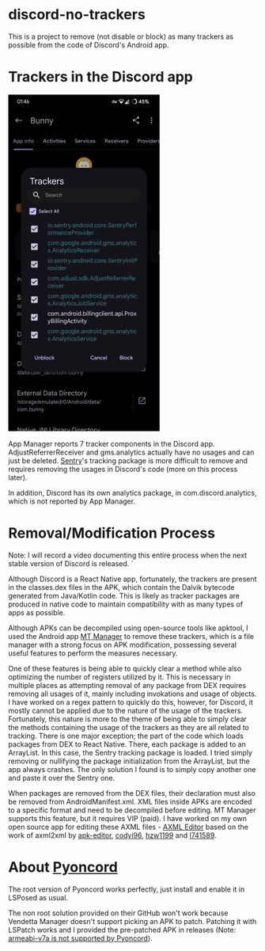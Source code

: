 # discord-no-trackers
This is a project to remove (not disable or block) as many trackers as possible from the code of Discord's Android app.

# Trackers in the Discord app
![Trackers displayed by App Manager in Discord](Screenshot_20240418-014656_App_Manager.webp)

App Manager reports 7 tracker components in the Discord app. AdjustReferrerReceiver and gms.analytics actually have no usages and can just be deleted. [Sentry](https://sentry.io/welcome/)'s tracking package is more difficult to remove and requires removing the usages in Discord's code (more on this process later).

In addition, Discord has its own analytics package, in com.discord.analytics, which is not reported by App Manager.

# Removal/Modification Process
Note: I will record a video documenting this entire process when the next stable version of Discord is released. `


Although Discord is a React Native app, fortunately, the trackers are present in the classes.dex files in the APK, which contain the Dalvik bytecode generated from Java/Kotlin code. This is likely as tracker packages are produced in native code to maintain compatibility with as many types of apps as possible.

Although APKs can be decompiled using open-source tools like apktool, I used the Android app [MT Manager](https://mt2.cn/) to remove these trackers, which is a file manager with a strong focus on APK modification, possessing several useful features to perform the measures necessary.

One of these features is being able to quickly clear a method while also optimizing the number of registers utilized by it. This is necessary in multiple places as attempting removal of any package from DEX requires removing all usages of it, mainly including invokations and usage of objects. I have worked on a regex pattern to quickly do this, however, for Discord, it mostly cannot be applied due to the nature of the usage of the trackers. Fortunately, this nature is more to the theme of being able to simply clear the methods containing the usage of the trackers as they are all related to tracking. There is one major exception; the part of the code which loads packages from DEX to React Native. There, each package is added to an ArrayList. In this case, the Sentry tracking package is loaded. I tried simply removing or nullifying the package initialization from the ArrayList, but the app always crashes. The only solution I found is to simply copy another one and paste it over the Sentry one.

When packages are removed from the DEX files, their declaration must also be removed from AndroidManifest.xml. XML files inside APKs are encoded to a specific format and need to be decompiled before editing. MT Manager supports this feature, but it requires VIP (paid).  I have worked on my own open source app for editing these AXML files - [AXML Editor](https://github.com/AbdurazaaqMohammed/AXML-Editor) based on the work of axml2xml by [apk-editor](https://github.com/apk-editor/aXML), [codyi96](https://github.com/codyi96/xml2axml), [hzw1199](https://github.com/hzw1199/xml2axml) and [l741589](https://github.com/l741589/xml2axml).

# About [Pyoncord](https://github.com/pyoncord/Bunny)
The root version of Pyoncord works perfectly, just install and enable it in LSPosed as usual.

The non root solution provided on their GitHub won't work because Vendetta Manager doesn't support picking an APK to patch. Patching it with LSPatch works and I provided the pre-patched APK in releases (Note: [armeabi-v7a is not supported by Pyoncord](https://github.com/pyoncord/Bunny/issues/17)).
